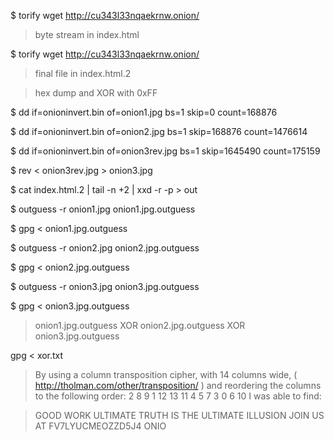 
$ torify wget http://cu343l33nqaekrnw.onion/

> byte stream in index.html

$ torify wget http://cu343l33nqaekrnw.onion/

> final file in index.html.2

> hex dump and XOR with 0xFF

$ dd if=onioninvert.bin of=onion1.jpg bs=1 skip=0 count=168876

$ dd if=onioninvert.bin of=onion2.jpg bs=1 skip=168876 count=1476614

$ dd if=onioninvert.bin of=onion3rev.jpg bs=1 skip=1645490 count=175159

$ rev < onion3rev.jpg > onion3.jpg

$ cat index.html.2 | tail -n +2 | xxd -r -p > out

$ outguess -r onion1.jpg onion1.jpg.outguess

$ gpg < onion1.jpg.outguess

$ outguess -r onion2.jpg onion2.jpg.outguess

$ gpg < onion2.jpg.outguess

$ outguess -r onion3.jpg onion3.jpg.outguess

$ gpg < onion3.jpg.outguess

> onion1.jpg.outguess XOR onion2.jpg.outguess XOR onion3.jpg.outguess

gpg < xor.txt

> By using a column transposition cipher, with 14 columns wide, ( http://tholman.com/other/transposition/ ) and reordering the columns to the following order: 2 8 9 1 12 13 11 4 5 7 3 0 6 10 I was able to find:

> GOOD WORK ULTIMATE TRUTH IS THE ULTIMATE ILLUSION JOIN US AT FV7LYUCMEOZZD5J4 ONIO

